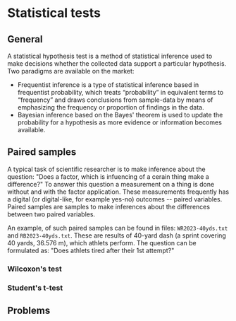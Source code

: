 # Statistical tests

## General

A statistical hypothesis test is a method of statistical inference used to make decisions whether 
the collected data support a particular hypothesis. Two paradigms are available on the market:
  * Frequentist inference is a type of statistical inference based in frequentist probability, 
     which treats “probability” in equivalent terms to “frequency” and draws conclusions 
     from sample-data by means of emphasizing the frequency or proportion of findings in the data. 
  * Bayesian inference based on the Bayes' theorem is used to update the probability for a hypothesis 
     as more evidence or information becomes available. 

## Paired samples

A typical task of scientific researcher is to make inference about the question:
"Does a factor, which is infuencing of a cerain thing make a difference?"
To answer this question a measurement on a thing is done without and with the factor application.
These measurements frequently has a digital (or digital-like, for example yes-no) outcomes -- 
paired variables. Paired samples are samples to make inferences about the differences between 
two paired variables. 

An example, of such paired samples can be found in files: `WR2023-40yds.txt` and `RB2023-40yds.txt`.
These are results of 40-yard dash (a sprint covering 40 yards, 36.576 m), which athlets perform.
The question can be formulated as: "Does athlets tired after their 1st attempt?"

### Wilcoxon's test

### Student's t-test

## Problems

